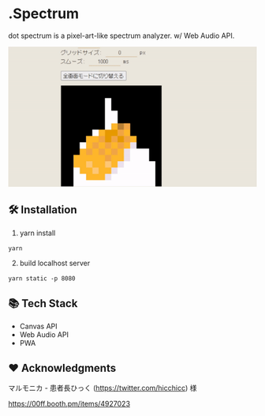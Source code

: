 # .Spectrum
dot spectrum is a pixel-art-like spectrum analyzer. w/ Web Audio API.

![preview](./preview.gif)

## 🛠️ Installation

1. yarn install

```
yarn
```

2. build localhost server

```
yarn static -p 8080
```

## 📚 Tech Stack
- Canvas API
- Web Audio API
- PWA

## ❤️ Acknowledgments

マルモニカ - 患者長ひっく (https://twitter.com/hicchicc) 様

https://00ff.booth.pm/items/4927023
